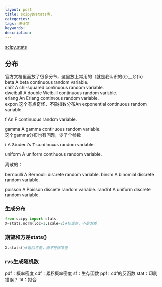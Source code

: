 ```yaml
---
layout: post
title: scipy的stats库.
categories:
tags: 统计学
keywords:
description:
---
```


[scipy.stats](https://docs.scipy.org/doc/scipy/reference/stats.html)

## 分布

官方文档里面放了很多分布，这里放上常用的（就是我认识的(⊙﹏⊙)b）    
beta	A beta continuous random variable.    
chi2	A chi-squared continuous random variable.  
dweibull	A double Weibull continuous random variable.  
erlang	An Erlang continuous random variable.  
expon	这个有点奇怪，不像指数分布An exponential continuous random variable.   

f	An F continuous random variable.  

gamma	A gamma continuous random variable.  
这个gamma分布也有问题，少了个参数

t	A Student’s T continuous random variable.  

uniform	A uniform continuous random variable.  


离散的：  

bernoulli	A Bernoulli discrete random variable.
binom	A binomial discrete random variable.

poisson	A Poisson discrete random variable.
randint	A uniform discrete random variable.



### 生成分布
```py
from scipy import stats
X=stats.norm(loc=1,scale=2)#标准差，不是方差
```
### 期望和方差stats()
```py
X.stats()#返回方差，而不是标准差
```
### rvs生成随机数

pdf：概率密度
cdf：累积概率密度
sf：生存函数
ppf：cdf的反函数
stat：印刷错误？
fit：拟合

